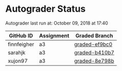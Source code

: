 # Autograder Status
Autograder last run at: October 09, 2018 at 17:40

| GitHub ID | Assignment | Graded Branch |
|-----------|------------|---------------|
| finnfeigher | a3 | [graded-ef9bc0](https://github.com/Fall2018COMP401-001/a3-finnfeigher/tree/graded-ef9bc0) | 
| sarahjk | a3 | [graded-b410b7](https://github.com/Fall2018COMP401-001/a3-sarahjk/tree/graded-b410b7) | 
| xujon97 | a3 | [graded-8e798b](https://github.com/Fall2018COMP401-001/a3-xujon97/tree/graded-8e798b) | 

